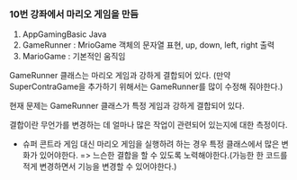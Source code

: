 ### 10번 강좌에서 마리오 게임을 만듬
1. AppGamingBasic Java
2. GameRunner : MrioGame 객체의 문자열 표현, up, down, left, right 출력
3. MarioGame : 기본적인 움직임

GameRunner 클래스는 마리오 게임과 강하게 결합되어 있다.
(만약 SuperContraGame을 추가하기 위해서는 GameRunner를 많이 수정해 줘야한다.)

현재 문제는 GameRunner 클래스가 특정 게임과 강하게 결합되어 있다.

결합이란 무언가를 변경하는 데 얼마나 많은 작업이 관련되어 있는지에 대한 측정이다.
- 슈퍼 콘트라 게임 대신 마리오 게임을 실행하려 하는 경우 특정 클래스에서 많은 변화가 있어야한다.
=> 느슨한 결합을 할 수 있도록 노력해야한다.(가능한 한 코드를 적게 변경하면서 기능을 변경할 수 있어야한다.)

